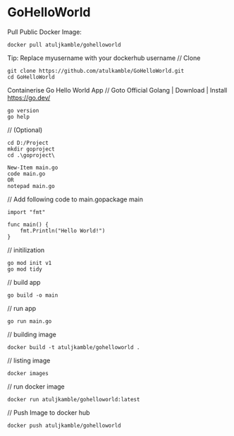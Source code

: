 # GoHelloWorld
Pull Public Docker Image: 
```
docker pull atuljkamble/gohelloworld
```

Tip: Replace myusername with your dockerhub username
// Clone
```
git clone https://github.com/atulkamble/GoHelloWorld.git
cd GoHelloWorld
```

Containerise Go Hello World App
// Goto Official Golang | Download | Install https://go.dev/
```
go version
go help
```
// (Optional)
```
cd D:/Project
mkdir goproject
cd .\goproject\
```
```
New-Item main.go
code main.go
OR
notepad main.go
```
// Add following code to main.gopackage main
```
import "fmt"

func main() {
    fmt.Println("Hello World!")
}
```
// initilization
```
go mod init v1
go mod tidy
```
// build app
```
go build -o main
```
// run app
```
go run main.go
```
// building image
```
docker build -t atuljkamble/gohelloworld .
```
// listing image
```
docker images
```
// run docker image
```
docker run atuljkamble/gohelloworld:latest
```

// Push Image to docker hub
```
docker push atuljkamble/gohelloworld
```
